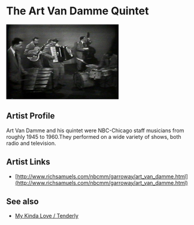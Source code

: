 # The Art Van Damme Quintet

![](../../assets/artists/The_Art_Van_Damme_Quintet.png)

## Artist Profile

Art Van Damme and his quintet were NBC-Chicago staff musicians from roughly 1945 to 1960.They performed on a wide variety of shows, both radio and television.

## Artist Links

- [http://www.richsamuels.com/nbcmm/garroway/art_van_damme.html](http://www.richsamuels.com/nbcmm/garroway/art_van_damme.html)


## See also

- [My Kinda Love / Tenderly](My_Kinda_Love_-_Tenderly.md)
